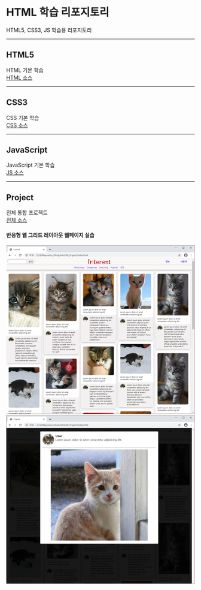 # HTML 학습 리포지토리
HTML5, CSS3, JS 학습용 리포지토리

---------------------------------------

## HTML5
HTML 기본 학습 <br>
[HTML 소스](https://github.com/choiyeonseong/StudyHtml/tree/main/01_HTML)

---------------------------------------

## CSS3
CSS 기본 학습 <br>
[CSS 소스](https://github.com/choiyeonseong/StudyHtml/tree/main/02_CSS)

---------------------------------------

## JavaScript 
JavaScript 기본 학습 <br>
[JS 소스](https://github.com/choiyeonseong/StudyHtml/tree/main/03_JavaScript)

---------------------------------------

## Project
전체 통합 프로젝트 <br>
[전체 소스](https://github.com/choiyeonseong/StudyHtml/tree/main/04_Project)

#### 반응형 웹 그리드 레이아웃 웹페이지 실습
![결과1](/ref_images/result01.png "전체 레이아웃")
![결과2](/ref_images/result02.png "팝업 레이아웃")





